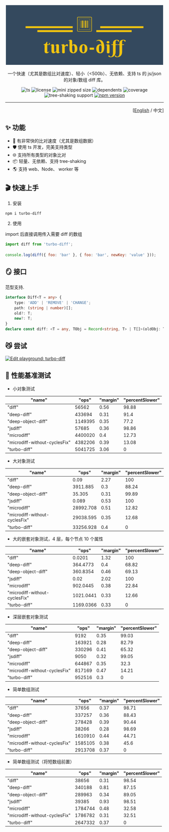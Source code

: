 <div align='center'>

<img src='./logo.png' width='500px'/>

一个快速（尤其是数组比对速度）、轻小（<500b）、无依赖、支持 ts 的 js/json 的对象/数组 diff 库。

![ts](https://badgen.net/badge/-/TypeScript/blue?icon=typescript&label)
![license](https://badgen.net/github/license/ZxBing0066/zlib)
![mini zipped size](https://img.shields.io/bundlephobia/minzip/turbo-diff)
![dependents](https://badgen.net/npm/dependents/turbo-diff) ![coverage](https://badgen.net/badge/coverage/100%25/green)
![tree-shaking support](https://badgen.net/bundlephobia/tree-shaking/turbo-diff)
[![npm version](https://badgen.net/npm/v/turbo-diff)](https://www.npmjs.com/package/turbo-diff)

</div>

<hr/>

<div align='right'>

[[English](README.md) / 中文]

</div>

## ✨ 功能

-   🚀 有非常快的比对速度（尤其是数组数据）
-   🛡 使用 ts 开发，完美支持类型
-   🌐 支持所有类型的对象比对
-   📦 轻量、无依赖、支持 tree-shaking
-   🌎 支持 web、Node、 worker 等

## 🎬 快速上手

1. 安装

```sh
npm i turbo-diff
```

2. 使用

import 后直接调用传入需要 diff 的数组

```js
import diff from 'turbo-diff';

console.log(diff({ foo: 'bar' }, { foo: 'bar', newKey: 'value' }));
```

## 🪞 接口

范型支持.

```ts
interface Diff<T = any> {
    type: 'ADD' | 'REMOVE' | 'CHANGE';
    path: (string | number)[];
    old?: T;
    new?: T;
}
declare const diff: <T = any, TObj = Record<string, T> | T[]>(oldObj: TObj, newObj: TObj) => Diff<any>[];
```

## 😼 尝试

[![Edit playground: turbo-diff](https://codesandbox.io/static/img/play-codesandbox.svg)](https://codesandbox.io/s/playground-turbo-diff-yeno0?fontsize=14&hidenavigation=1&theme=dark)

## 🚀 性能基准测试

-   小对象测试

| "name"                        | "ops"   | "margin" | "percentSlower" |
| ----------------------------- | ------- | -------- | --------------- |
| "diff"                        | 56562   | 0.56     | 98.88           |
| "deep-diff"                   | 433694  | 0.31     | 91.4            |
| "deep-object-diff"            | 1149395 | 0.35     | 77.2            |
| "jsdiff"                      | 57685   | 0.36     | 98.86           |
| "microdiff"                   | 4400020 | 0.4      | 12.73           |
| "microdiff-without-cyclesFix" | 4382206 | 0.39     | 13.08           |
| "turbo-diff"                  | 5041725 | 3.06     | 0               |

-   大对象测试

| "name"                        | "ops"     | "margin" | "percentSlower" |
| ----------------------------- | --------- | -------- | --------------- |
| "diff"                        | 0.09      | 2.27     | 100             |
| "deep-diff"                   | 3911.885  | 0.3      | 88.24           |
| "deep-object-diff"            | 35.305    | 0.31     | 99.89           |
| "jsdiff"                      | 0.089     | 0.53     | 100             |
| "microdiff"                   | 28992.708 | 0.51     | 12.82           |
| "microdiff-without-cyclesFix" | 29038.595 | 0.35     | 12.68           |
| "turbo-diff"                  | 33256.928 | 0.4      | 0               |

-   大的嵌套对象测试，4 层，每个节点 10 个属性

| "name"                        | "ops"     | "margin" | "percentSlower" |
| ----------------------------- | --------- | -------- | --------------- |
| "diff"                        | 0.0201    | 1.32     | 100             |
| "deep-diff"                   | 364.4773  | 0.4      | 68.82           |
| "deep-object-diff"            | 360.8354  | 0.46     | 69.13           |
| "jsdiff"                      | 0.02      | 2.02     | 100             |
| "microdiff"                   | 902.0445  | 0.38     | 22.84           |
| "microdiff-without-cyclesFix" | 1021.0441 | 0.33     | 12.66           |
| "turbo-diff"                  | 1169.0366 | 0.33     | 0               |

-   深层嵌套对象测试

| "name"                        | "ops"  | "margin" | "percentSlower" |
| ----------------------------- | ------ | -------- | --------------- |
| "diff"                        | 9192   | 0.35     | 99.03           |
| "deep-diff"                   | 163921 | 0.28     | 82.79           |
| "deep-object-diff"            | 330296 | 0.41     | 65.32           |
| "jsdiff"                      | 9050   | 0.32     | 99.05           |
| "microdiff"                   | 644867 | 0.35     | 32.3            |
| "microdiff-without-cyclesFix" | 817169 | 0.47     | 14.21           |
| "turbo-diff"                  | 952516 | 0.3      | 0               |

-   简单数组测试

| "name"                        | "ops"   | "margin" | "percentSlower" |
| ----------------------------- | ------- | -------- | --------------- |
| "diff"                        | 37656   | 0.37     | 98.71           |
| "deep-diff"                   | 337257  | 0.36     | 88.43           |
| "deep-object-diff"            | 278428  | 0.39     | 90.44           |
| "jsdiff"                      | 38266   | 0.28     | 98.69           |
| "microdiff"                   | 1610910 | 0.44     | 44.71           |
| "microdiff-without-cyclesFix" | 1585105 | 0.38     | 45.6            |
| "turbo-diff"                  | 2913708 | 0.37     | 0               |

-   简单数组测试（将短数组前置）

| "name"                        | "ops"   | "margin" | "percentSlower" |
| ----------------------------- | ------- | -------- | --------------- |
| "diff"                        | 38656   | 0.31     | 98.54           |
| "deep-diff"                   | 340188  | 0.81     | 87.15           |
| "deep-object-diff"            | 289963  | 0.34     | 89.05           |
| "jsdiff"                      | 39385   | 0.93     | 98.51           |
| "microdiff"                   | 1784744 | 0.48     | 32.58           |
| "microdiff-without-cyclesFix" | 1786782 | 0.31     | 32.51           |
| "turbo-diff"                  | 2647332 | 0.37     | 0               |
